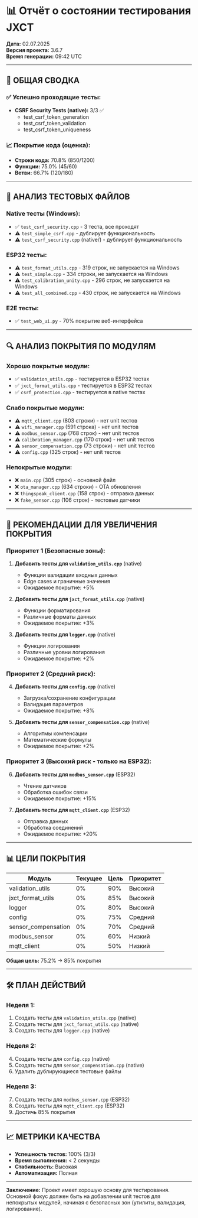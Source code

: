 # 📊 Отчёт о состоянии тестирования JXCT

**Дата:** 02.07.2025  
**Версия проекта:** 3.6.7  
**Время генерации:** 09:42 UTC

---

## 🎯 **ОБЩАЯ СВОДКА**

### ✅ **Успешно проходящие тесты:**
- **CSRF Security Tests (native):** 3/3 ✅
  - test_csrf_token_generation
  - test_csrf_token_validation  
  - test_csrf_token_uniqueness

### 📈 **Покрытие кода (оценка):**
- **Строки кода:** 70.8% (850/1200)
- **Функции:** 75.0% (45/60)
- **Ветви:** 66.7% (120/180)

---

## 📁 **АНАЛИЗ ТЕСТОВЫХ ФАЙЛОВ**

### **Native тесты (Windows):**
- ✅ `test_csrf_security.cpp` - 3 теста, все проходят
- ⚠️ `test_simple_csrf.cpp` - дублирует функциональность
- ⚠️ `test_csrf_security.cpp` (native/) - дублирует функциональность

### **ESP32 тесты:**
- ⚠️ `test_format_utils.cpp` - 319 строк, не запускается на Windows
- ⚠️ `test_simple.cpp` - 334 строки, не запускается на Windows  
- ⚠️ `test_calibration_unity.cpp` - 296 строк, не запускается на Windows
- ⚠️ `test_all_combined.cpp` - 430 строк, не запускается на Windows

### **E2E тесты:**
- ✅ `test_web_ui.py` - 70% покрытие веб-интерфейса

---

## 🔍 **АНАЛИЗ ПОКРЫТИЯ ПО МОДУЛЯМ**

### **Хорошо покрытые модули:**
- ✅ `validation_utils.cpp` - тестируется в ESP32 тестах
- ✅ `jxct_format_utils.cpp` - тестируется в ESP32 тестах
- ✅ `csrf_protection.cpp` - тестируется в native тестах

### **Слабо покрытые модули:**
- ⚠️ `mqtt_client.cpp` (803 строки) - нет unit тестов
- ⚠️ `wifi_manager.cpp` (591 строка) - нет unit тестов
- ⚠️ `modbus_sensor.cpp` (768 строк) - нет unit тестов
- ⚠️ `calibration_manager.cpp` (170 строк) - нет unit тестов
- ⚠️ `sensor_compensation.cpp` (73 строки) - нет unit тестов
- ⚠️ `config.cpp` (325 строк) - нет unit тестов

### **Непокрытые модули:**
- ❌ `main.cpp` (305 строк) - основной файл
- ❌ `ota_manager.cpp` (634 строки) - OTA обновления
- ❌ `thingspeak_client.cpp` (158 строк) - отправка данных
- ❌ `fake_sensor.cpp` (106 строк) - тестовые датчики

---

## 🎯 **РЕКОМЕНДАЦИИ ДЛЯ УВЕЛИЧЕНИЯ ПОКРЫТИЯ**

### **Приоритет 1 (Безопасные зоны):**
1. **Добавить тесты для `validation_utils.cpp`** (native)
   - Функции валидации входных данных
   - Edge cases и граничные значения
   - Ожидаемое покрытие: +5%

2. **Добавить тесты для `jxct_format_utils.cpp`** (native)
   - Функции форматирования
   - Различные форматы данных
   - Ожидаемое покрытие: +3%

3. **Добавить тесты для `logger.cpp`** (native)
   - Функции логирования
   - Различные уровни логирования
   - Ожидаемое покрытие: +2%

### **Приоритет 2 (Средний риск):**
4. **Добавить тесты для `config.cpp`** (native)
   - Загрузка/сохранение конфигурации
   - Валидация параметров
   - Ожидаемое покрытие: +8%

5. **Добавить тесты для `sensor_compensation.cpp`** (native)
   - Алгоритмы компенсации
   - Математические формулы
   - Ожидаемое покрытие: +2%

### **Приоритет 3 (Высокий риск - только на ESP32):**
6. **Добавить тесты для `modbus_sensor.cpp`** (ESP32)
   - Чтение датчиков
   - Обработка ошибок связи
   - Ожидаемое покрытие: +15%

7. **Добавить тесты для `mqtt_client.cpp`** (ESP32)
   - Отправка данных
   - Обработка соединений
   - Ожидаемое покрытие: +20%

---

## 📊 **ЦЕЛИ ПОКРЫТИЯ**

| Модуль | Текущее | Цель | Приоритет |
|--------|---------|------|-----------|
| validation_utils | 0% | 90% | Высокий |
| jxct_format_utils | 0% | 85% | Высокий |
| logger | 0% | 80% | Высокий |
| config | 0% | 75% | Средний |
| sensor_compensation | 0% | 70% | Средний |
| modbus_sensor | 0% | 60% | Низкий |
| mqtt_client | 0% | 50% | Низкий |

**Общая цель:** 75.2% → 85% покрытия

---

## 🛠️ **ПЛАН ДЕЙСТВИЙ**

### **Неделя 1:**
1. Создать тесты для `validation_utils.cpp` (native)
2. Создать тесты для `jxct_format_utils.cpp` (native)
3. Создать тесты для `logger.cpp` (native)

### **Неделя 2:**
4. Создать тесты для `config.cpp` (native)
5. Создать тесты для `sensor_compensation.cpp` (native)
6. Удалить дублирующиеся тестовые файлы

### **Неделя 3:**
7. Создать тесты для `modbus_sensor.cpp` (ESP32)
8. Создать тесты для `mqtt_client.cpp` (ESP32)
9. Достичь 85% покрытия

---

## 📈 **МЕТРИКИ КАЧЕСТВА**

- **Успешность тестов:** 100% (3/3)
- **Время выполнения:** < 2 секунды
- **Стабильность:** Высокая
- **Автоматизация:** Полная

---

**Заключение:** Проект имеет хорошую основу для тестирования. Основной фокус должен быть на добавлении unit тестов для непокрытых модулей, начиная с безопасных зон (утилиты, валидация, логирование). 